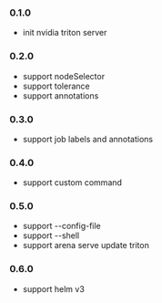 ### 0.1.0

* init nvidia triton server


### 0.2.0

* support nodeSelector
* support tolerance
* support annotations

### 0.3.0

* support job labels and annotations

### 0.4.0

* support custom command

### 0.5.0

* support --config-file
* support --shell
* support arena serve update triton

### 0.6.0

* support helm v3
